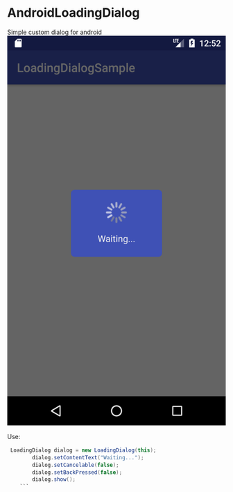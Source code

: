 # AndroidLoadingDialog
Simple custom dialog for android
![alt text](https://raw.githubusercontent.com/NLCodeTeam/AndroidLoadingDialog/master/Screenshot.png)

Use:
```Java
 LoadingDialog dialog = new LoadingDialog(this);
        dialog.setContentText("Waiting...");
        dialog.setCancelable(false);
        dialog.setBackPressed(false);
        dialog.show();
	```
